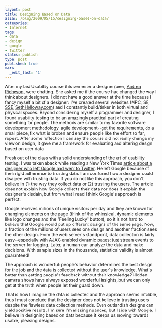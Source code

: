```yaml
---
layout: post
title: Designing Based on Data
alias: /blog/2009/05/15/designing-based-on-data/
categories:
- Internet
tags:
- data
- design
- google
- twitter
status: publish
type: post
published: true
meta:
  _edit_last: '1'
---
```

After my last Usability course this semester a designer/peer, <a title="Andrea Richeson" href="http://andrearicheson.org/wordpress/" target="_blank">Andrea Richeson</a>, were chatting. She asked me if the course had changed the way I think about designers. I did not have a good answer at the time because I fancy myself a bit of a designer: I've created several websites (<a title="Mobile and Pervasive Computing @ UT" href="http://mpc.ece.utexas.edu/" target="_blank">MPC</a>, <a title="Software Engineering @ UT" href="http://www.edge.utexas.edu/se/" target="_blank">SE</a>, <a title="Students in Software Engineering @ UT" href="http://www.edge.utexas.edu/se/" target="_blank">SSE</a>, <a title="Seth Holloway Dot Com" href="http://www.sethholloway.com/" target="_blank">SethHolloway.com</a>) and I constantly build/tinker in both virtual and physical spaces. Beyond considering myself a programmer and designer, I found usability testing to be an amazingly practical part of creating something for people. The methods are similar to my favorite software development methodology: agile development--get the requirements, do a small piece, fix what is broken and ensure people like the effort so far, repeat. After some reflection I can say the course did not really change my view on design, it gave me a framework for evaluating and altering design based on user data.

Fresh out of the class with a solid understanding of the art of usability testing, I was taken aback while reading a New York Times <a title="Ping - Design Based on Data" href="http://www.nytimes.com/2009/05/10/business/10ping.html" target="_blank">article about a designer who left Google and went to Twitter</a>. He left Google because of their rigid adherence to trusting data. I am confused how a designer could disagree with trusting data. If you do not like this approach, you don't believe in (1) the way they collect data or (2) trusting the users. The article does not explain how Google collects their data nor does it explain the designer's disdain, but from what I read I think Google's approach is perfect.

Google receives millions of unique visitors per day and they are known for changing elements on the page (think of the whimsical, dynamic elements like logo changes and the "Feeling Lucky" button), so it is not hard to believe that Google would put up different designs of the same page. Now, a fraction of the millions of users sees one design and another fraction sees the other design. From the web server's standpoint, data collection is fairly easy--especially with AJAX-enabled dynamic pages: just stream events to the server for logging. Later, a human can analyze the data and make decisions. With sample sizes in the thousands, statistical validity is almost guaranteed!

The approach is wonderful: people's behavior determines the best design for the job and the data is collected without the user's knowledge. What's better than getting people's feedback without their knowledge? Hidden camera shows have always exposed wonderful insights, but we can only get at the truth when people let their guard down.

That is how I imagine the data is collected and the approach seems infalible, thus I must conclude that the designer does not believe in trusting users despite the flawless data collection methods. Even outlandish designs can yield positive results. I'm sure I'm missing nuances, but I side with Google. I believe in designing based on data because it keeps us moving towards usable, pleasing designs.
